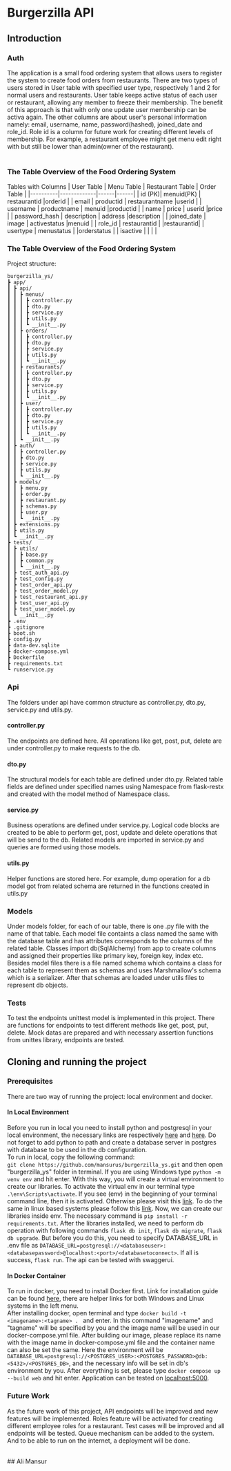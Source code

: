 # Burgerzilla API
## Introduction
### Auth
The application is a small food ordering system that allows users to register the system to create food orders from restaurants. There are two types of users stored in User table with specified user type, respectively 1 and 2 for normal users and restaurants. User table keeps active status of each user or restaurant, allowing any member to freeze their membership. The benefit of this approach is that with only one update user membership can be activa again. The other columns are about user's personal information namely: email, username, name, password(hashed), joined_date and role_id. Role id is a column for future work for creating different levels of membership. For example, a restaurant employee might get menu edit right with but still be lower than admin(owner of the restaurant).<br />
<br />
### The Table Overview of the Food Ordering System
Tables with Columns
| User Table    |     Menu Table      |  Restaurant Table | Order Table |
|----------|-------------|------|------|
| id (PK)|  menuid(PK) | restaurantid |orderid |
| email |    productid   |   restaurantname |userid |
| username | productname |   menuid |productid |
| name | price |   userid |price |
| password_hash | description |    address |description |
| joined_date | image |    activestatus |menuid |
| role_id | restaurantid |     |restaurantid|
| usertype | menustatus |     |orderstatus |
| isactive |  |     | |<br />

### The Table Overview of the Food Ordering System
Project structure:<br />

```
burgerzilla_ys/
┣ app/
┃ ┣ api/
┃ ┃ ┣ menus/
┃ ┃ ┃ ┣ controller.py
┃ ┃ ┃ ┣ dto.py
┃ ┃ ┃ ┣ service.py
┃ ┃ ┃ ┣ utils.py
┃ ┃ ┃ ┗ __init__.py
┃ ┃ ┣ orders/
┃ ┃ ┃ ┣ controller.py
┃ ┃ ┃ ┣ dto.py
┃ ┃ ┃ ┣ service.py
┃ ┃ ┃ ┣ utils.py
┃ ┃ ┃ ┗ __init__.py
┃ ┃ ┣ restaurants/
┃ ┃ ┃ ┣ controller.py
┃ ┃ ┃ ┣ dto.py
┃ ┃ ┃ ┣ service.py
┃ ┃ ┃ ┣ utils.py
┃ ┃ ┃ ┗ __init__.py
┃ ┃ ┣ user/
┃ ┃ ┃ ┣ controller.py
┃ ┃ ┃ ┣ dto.py
┃ ┃ ┃ ┣ service.py
┃ ┃ ┃ ┣ utils.py
┃ ┃ ┃ ┗ __init__.py
┃ ┃ ┗ __init__.py
┃ ┣ auth/
┃ ┃ ┣ controller.py
┃ ┃ ┣ dto.py
┃ ┃ ┣ service.py
┃ ┃ ┣ utils.py
┃ ┃ ┗ __init__.py
┃ ┣ models/
┃ ┃ ┣ menu.py
┃ ┃ ┣ order.py
┃ ┃ ┣ restaurant.py
┃ ┃ ┣ schemas.py
┃ ┃ ┣ user.py
┃ ┃ ┗ __init__.py
┃ ┣ extensions.py
┃ ┣ utils.py
┃ ┗ __init__.py
┣ tests/
┃ ┣ utils/
┃ ┃ ┣ base.py
┃ ┃ ┣ common.py
┃ ┃ ┗ __init__.py
┃ ┣ test_auth_api.py
┃ ┣ test_config.py
┃ ┣ test_order_api.py
┃ ┣ test_order_model.py
┃ ┣ test_restaurant_api.py
┃ ┣ test_user_api.py
┃ ┣ test_user_model.py
┃ ┗ __init__.py
┣ .env
┣ .gitignore
┣ boot.sh
┣ config.py
┣ data-dev.sqlite
┣ docker-compose.yml
┣ Dockerfile
┣ requirements.txt
┗ runservice.py
```
### Api 
The folders under api have common structure as controller.py, dto.py, service.py and utils.py. <br />
#### controller.py
The endpoints are defined here. All operations like get, post, put, delete are under controller.py to make requests to the db.
#### dto.py
The structural models for each table are defined under dto.py. Related table fields are defined under specified names using Namespace from flask-restx and created with the model method of Namespace class. 
#### service.py
Business operations are defined under service.py. Logical code blocks are created to be able to perform get, post, update and delete operations that will be send to the db. Related models are imported in service.py and queries are formed using those models.
#### utils.py
Helper functions are stored here. For example, dump operation for a db model got from related schema are returned in the functions created in utils.py
<br />
### Models
Under models folder, for each of our table, there is one .py file with the name of that table. Each model file containts a class named the same with the database table and has attributes corresponds to the columns of the related table. Classes import db(SqlAlchemy) from app to create columns and assigned their properties like primary key, foreign key, index etc. Besides model files there is a file named schema which contains a class for each table to represent them as schemas and uses Marshmallow's schema which is a serializer. After that schemas are loaded under utils files to represent db objects.
### Tests
To test the endpoints unittest model is implemented in this project. There are functions for endpoints to test different methods like get, post, put, delete. Mock datas are prepared and with necessary assertion functions from unittes library, endpoints are tested.

## Cloning and running the project
### Prerequisites 
There are two way of running the project: local environment and docker. <br />
#### In Local Environment
Before you run in local you need to install python and postgresql in your local environment, the necessary links are respectively <a href="https://www.python.org/downloads/">here</a> and <a href="https://www.postgresql.org/download/">here</a>. Do not forget to add python to path and create a database server in postgres with database to be used in the db configuration.<br />
To run in local, copy the following command:<br />
`git clone https://github.com/mansurus/burgerzilla_ys.git` and then open "burgerzilla_ys" folder in terminal. If you are using Windows type `python -m venv env` and hit enter. With this way, you will create a virtual environment to create our libraries. To activate the virtual env in our terminal type `.\env\Scripts\activate`. If you see (env) in the beginning of your terminal command line, then it is activated. Otherwise please visit this <a href="https://docs.python.org/3/library/venv.html">link</a>. To do the same in linux based systems please follow this <a href="https://www.geeksforgeeks.org/creating-python-virtual-environment-windows-linux/">link</a>. Now, we can create our libraries inside env. The necessary command is `pip install -r requirements.txt`. After the libraries installed, we need to perform db operation with following commands `flask db init`, `flask db migrate`, `flask db upgrade`. But before you do this, you need to specify DATABASE_URL in .env file as `DATABASE_URL=postgresql://<databaseuser>:<databasepassword>@localhost:<port>/<databasetoconnect>`. If all is success, `flask run`. The api can be tested with swaggerui.
#### In Docker Container
To run in docker, you need to install Docker first. Link for installation guide can be found <a href="https://docs.docker.com/desktop/">here</a>, there are helper links for both Windows and Linux systems in the left menu.
<br />
After installing docker, open terminal and type `docker build -t <imagename>:<tagname> . ` and enter. In this command "imagename" and "tagname" will be specified by you and the image name will be used in our docker-compose.yml file. After building our image, please replace its name with the image name in docker-compose.yml file and the container name can also be set the same. Here the environment will be `DATABASE_URL=postgresql://<POSTGRES_USER>:<POSTGRES_PASSWORD>@db:<5432>/<POSTGRES_DB>`, and the necessary info will be set in db's environment by you. After everything is set, please type `docker compose up --build web` and hit enter. Application can be tested on <a href="">localhost:5000</a>.

### Future Work
As the future work of this project, API endpoints will be improved and new features will be implemented. Roles feature will be activated for creating different employee roles for a restaurant. Test cases will be improved and all endpoints will be tested. Queue mechanism can be added to the system. And to be able to run on the internet, a deployment will be done. 

<br />## Ali Mansur
